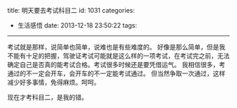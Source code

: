 title: 明天要去考试科目二
id: 1031
categories:
  - 生活感悟
date: 2013-12-18 23:50:22
tags:
---

考试就是那样，说简单也简单，说难也是有些难度的。
好像是那么简单，但是我不能有十足的把握，驾驶证考试可能就是这么样的一项考试，在考试完之前，无法确定自己是否真的能考试合格。考试很多时候还是要凭借运气。
我相信很多，考通过的不一定会开车，会开车的不一定能考试通过。
但当然争取一次通过，这样减少好多事情，免得麻烦。呵呵。

现在才考科目二，是我的错。